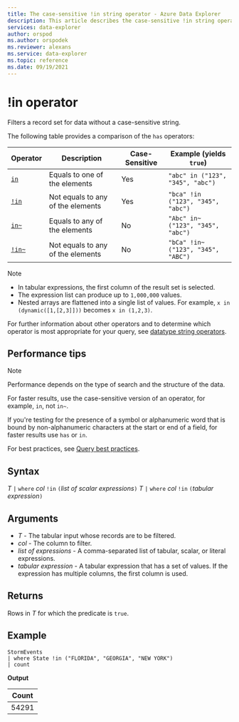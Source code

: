 ```yaml
---
title: The case-sensitive !in string operator - Azure Data Explorer
description: This article describes the case-sensitive !in string operator in Azure Data Explorer.
services: data-explorer
author: orspod
ms.author: orspodek
ms.reviewer: alexans
ms.service: data-explorer
ms.topic: reference
ms.date: 09/19/2021
---
```

# !in operator

Filters a record set for data without a case-sensitive string.

The following table provides a comparison of the `has` operators:

|Operator   |Description   |Case-Sensitive  |Example (yields `true`)  |
|-----------|--------------|----------------|-------------------------|
|[`in`](in-cs-operator.md) |Equals to one of the elements |Yes |`"abc" in ("123", "345", "abc")`|
|[`!in`](not-in-cs-operator.md) |Not equals to any of the elements |Yes | `"bca" !in ("123", "345", "abc")` |
|[`in~`](inoperator.md) |Equals to any of the elements |No | `"Abc" in~ ("123", "345", "abc")` |
|[`!in~`](not-in-operator.md) |Not equals to any of the elements |No | `"bCa" !in~ ("123", "345", "ABC")` |

> [!NOTE]
>
> * In tabular expressions, the first column of the result set is selected.
> * The expression list can produce up to `1,000,000` values.
> * Nested arrays are flattened into a single list of values. For example, `x in (dynamic([1,[2,3]]))` becomes `x in (1,2,3)`.

For further information about other operators and to determine which operator is most appropriate for your query, see [datatype string operators](datatypes-string-operators.md). 

## Performance tips

> [!NOTE]
> Performance depends on the type of search and the structure of the data.

For faster results, use the case-sensitive version of an operator, for example, `in`, not `in~`. 

If you're testing for the presence of a symbol or alphanumeric word that is bound by non-alphanumeric characters at the start or end of a field, for faster results use `has` or `in`. 

For best practices, see [Query best practices](best-practices.md).

## Syntax

*T* `|` `where` *col* `!in` `(`*list of scalar expressions*`)`
*T* `|` `where` *col* `!in` `(`*tabular expression*`)`

## Arguments

* *T* - The tabular input whose records are to be filtered.
* *col* - The column to filter.
* *list of expressions* - A comma-separated list of tabular, scalar, or literal expressions.
* *tabular expression* - A tabular expression that has a set of values. If the expression has multiple columns, the first column is used.

## Returns

Rows in *T* for which the predicate is `true`.

## Example

<!-- csl: https://help.kusto.windows.net/Samples -->
```kusto
StormEvents 
| where State !in ("FLORIDA", "GEORGIA", "NEW YORK") 
| count
```

**Output**

|Count|
|---|
|54291|
